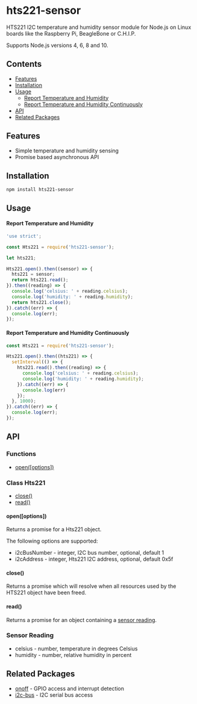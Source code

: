 # hts221-sensor

HTS221 I2C temperature and humidity sensor module for Node.js on Linux boards
like the Raspberry Pi, BeagleBone or C.H.I.P.

Supports Node.js versions 4, 6, 8 and 10.

## Contents

 * [Features](#features)
 * [Installation](#installation)
 * [Usage](#usage)
   * [Report Temperature and Humidity](#report-temperature-and-humidity)
   * [Report Temperature and Humidity Continuously](#report-temperature-and-humidity-continuously)
 * [API](#api)
 * [Related Packages](#related-packages)

## Features

 * Simple temperature and humidity sensing
 * Promise based asynchronous API

## Installation

```
npm install hts221-sensor
```

## Usage

#### Report Temperature and Humidity

```js
'use strict';

const Hts221 = require('hts221-sensor');

let hts221;

Hts221.open().then((sensor) => {
  hts221 = sensor;
  return hts221.read();
}).then((reading) => {
  console.log('celsius: ' + reading.celsius);
  console.log('humidity: ' + reading.humidity);
  return hts221.close();
}).catch((err) => {
  console.log(err);
});
```

#### Report Temperature and Humidity Continuously

```js
const Hts221 = require('hts221-sensor');

Hts221.open().then((hts221) => {
  setInterval(() => {
    hts221.read().then((reading) => {
      console.log('celsius: ' + reading.celsius);
      console.log('humidity: ' + reading.humidity);
    }).catch((err) => {
      console.log(err)
    });
  }, 1000);
}).catch((err) => {
  console.log(err);
});
```

## API

### Functions

- [open([options])](#openoptions)

### Class Hts221

- [close()](#close)
- [read()](#read)

#### open([options])
Returns a promise for a Hts221 object.

The following options are supported:
- i2cBusNumber - integer, I2C bus number, optional, default 1
- i2cAddress - integer, Hts221 I2C address, optional, default 0x5f

#### close()
Returns a promise which will resolve when all resources used by the HTS221
object have been freed.

#### read()
Returns a promise for an object containing a
[sensor reading](#sensor-reading).

### Sensor Reading
- celsius - number, temperature in degrees Celsius
- humidity - number, relative humidity in percent

## Related Packages

- [onoff](https://github.com/fivdi/onoff) - GPIO access and interrupt detection
- [i2c-bus](https://github.com/fivdi/i2c-bus) - I2C serial bus access

